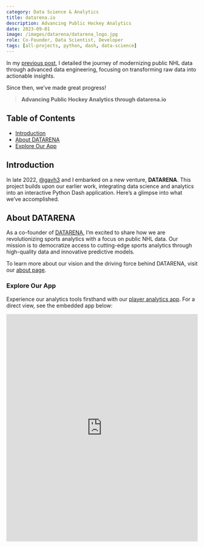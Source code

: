 ```yaml
---
category: Data Science & Analytics
title: datarena.io
description: Advancing Public Hockey Analytics
date: 2023-09-01
image: /images/datarena/datarena_logo.jpg
role: Co-Founder, Data Scientist, Developer
tags: [all-projects, python, dash, data-science]
---
```


In my [previous post](../_works/2022-06-05-nhl-data-model.md), I detailed the journey of modernizing public NHL data through advanced data engineering, focusing on transforming raw data into actionable insights.

Since then, we've made great progress!

> **Advancing Public Hockey Analytics through datarena.io**

## Table of Contents
* [Introduction](#introduction)
* [About DATARENA](#about-datarena)
* [Explore Our App](#explore-our-app)

## Introduction

In late 2022, [@gavh3](https://github.com/gavh3) and I embarked on a new venture, **DATARENA**. This project builds upon our earlier work, integrating data science and analytics into an interactive Python Dash application. Here’s a glimpse into what we’ve accomplished.

## About DATARENA

As a co-founder of [DATARENA](https://datarena.io), I’m excited to share how we are revolutionizing sports analytics with a focus on public NHL data. Our mission is to democratize access to cutting-edge sports analytics through high-quality data and innovative predictive models.

To learn more about our vision and the driving force behind DATARENA, visit our [about page](https://datarena.io/about).

### Explore Our App

Experience our analytics tools firsthand with our [player analytics app](https://datarena.io/player). For a direct view, see the embedded app below:

<iframe src="https://datarena.io/player" width="100%" height="600px" frameborder="0" allowfullscreen></iframe>
